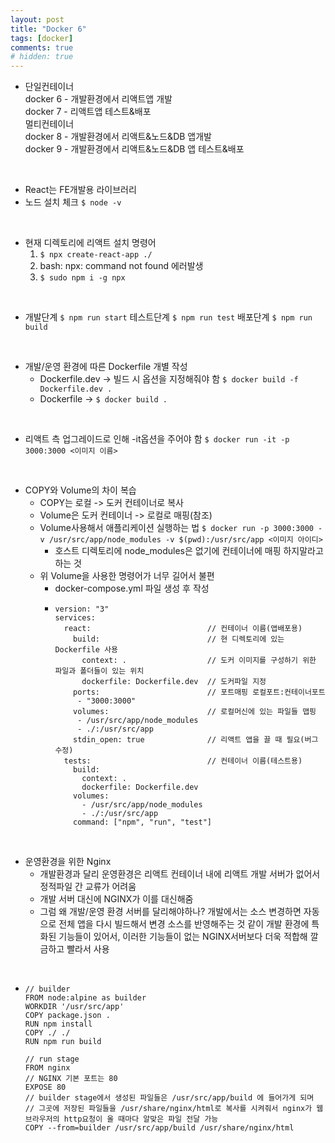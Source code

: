 ```yaml
---
layout: post
title: "Docker 6"
tags: [docker]
comments: true
# hidden: true
---
```

* 
  단일컨테이너  
  docker 6 - 개발환경에서 리액트앱 개발  
  docker 7 - 리액트앱 테스트&배포  
  멀티컨테이너  
  docker 8 - 개발환경에서 리액트&노드&DB 앱개발  
  docker 9 - 개발환경에서 리액트&노드&DB 앱 테스트&배포    
<br/>

* React는 FE개발용 라이브러리  
* 노드 설치 체크 ```$ node -v```  
<br/>

* 현재 디렉토리에 리액트 설치 명령어
  1. ```$ npx create-react-app ./```
  2. bash: npx: command not found 에러발생
  3. ```$ sudo npm i -g npx ``` 
<br/>

* 개발단계 ```$ npm run start```
  테스트단계 ```$ npm run test```
  배포단계 ```$ npm run build```  
<br/>

* 개발/운영 환경에 따른 Dockerfile 개별 작성
  * Dockerfile.dev -> 빌드 시 옵션을 지정해줘야 함 ```$ docker build -f Dockerfile.dev .```
  * Dockerfile -> ```$ docker build .```  
<br/>

* 리액트 측 업그레이드로 인해 -it옵션을 주어야 함 ```$ docker run -it -p 3000:3000 <이미지 이름>```  
<br/>

* COPY와 Volume의 차이 복습
  * COPY는 로컬 -> 도커 컨테이너로 복사
  * Volume은 도커 컨테이너 -> 로컬로 매핑(참조)  
  * Volume사용해서 애플리케이션 실행하는 법 ```$ docker run -p 3000:3000 -v /usr/src/app/node_modules -v $(pwd):/usr/src/app <이미지 아이디>```  
    * 호스트 디렉토리에 node_modules은 없기에 컨테이너에 매핑 하지말라고 하는 것
  * 위 Volume을 사용한 명령어가 너무 길어서 불편
    * docker-compose.yml 파일 생성 후 작성
    * ```docker
      version: "3"                      
      services:
        react:                          // 컨테이너 이름(앱배포용)
          build:                        // 현 디렉토리에 있는 Dockerfile 사용
            context: .                  // 도커 이미지를 구성하기 위한 파일과 폴더들이 있는 위치
            dockerfile: Dockerfile.dev  // 도커파일 지정
          ports:                        // 포트매핑 로컬포트:컨테이너포트
           - "3000:3000"
          volumes:                      // 로컬머신에 있는 파일들 맵핑
           - /usr/src/app/node_modules
           - ./:/usr/src/app
          stdin_open: true              // 리액트 앱을 끌 때 필요(버그 수정)
        tests:                          // 컨테이너 이름(테스트용)
          build:
            context: .
            dockerfile: Dockerfile.dev
          volumes:
            - /usr/src/app/node_modules
            - ./:/usr/src/app
          command: ["npm", "run", "test"]
      ```  
<br/>

* 운영환경을 위한 Nginx
  * 개발환경과 달리 운영환경은 리액트 컨테이너 내에 리액트 개발 서버가 없어서 정적파일 간 교류가 어려움
  * 개발 서버 대신에 NGINX가 이를 대신해줌
  * 그럼 왜 개발/운영 환경 서버를 달리해야하나? 개발에서는 소스 변경하면 자동으로 전체 앱을 다시 빌드해서 변경 소스를 반영해주는 것 같이
    개발 환경에 특화된 기능들이 있어서, 이러한 기능들이 없는 NGINX서버보다 더욱 적합해 깔금하고 빨라서 사용  
<br/>

* ```docker
  // builder
  FROM node:alpine as builder
  WORKDIR '/usr/src/app'
  COPY package.json .
  RUN npm install
  COPY ./ ./
  RUN npm run build

  // run stage
  FROM nginx
  // NGINX 기본 포트는 80
  EXPOSE 80
  // builder stage에서 생성된 파일들은 /usr/src/app/build 에 들어가게 되며
  // 그곳에 저장된 파일들을 /usr/share/nginx/html로 복사를 시켜줘서 nginx가 웹브라우저의 http요청이 올 때마다 알맞은 파일 전달 가능
  COPY --from=builder /usr/src/app/build /usr/share/nginx/html 
  ```


